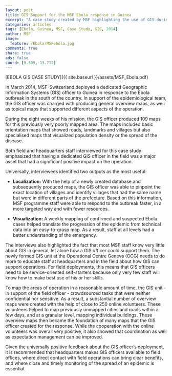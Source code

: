 ```yaml
---
layout: post
title: GIS Support for the MSF Ebola response in Guinea 
excerpt: "A case study created by MSF highlighting the use of GIS during the Ebola response in Guinea."
categories: articles
tags: [Ebola, Guinea, MSF, Case Study, GIS, 2014]
author: MSF
image:
  feature: /Ebola/MSFebola.jpg
comments: true
share: true
ads: false
coord: [9.509,-13.712]
---
```


[EBOLA GIS CASE STUDY]({{ site.baseurl }}/assets/MSF_Ebola.pdf)

In March 2014, MSF-Switzerland deployed a dedicated Geographic 
Information Systems (GIS) officer to Guinea in response to the Ebola 
outbreak in the south of the country. In support of the epidemiological team, 
the GIS officer was charged with producing general overview maps, as well 
as topical maps that supported different aspects of the operation.

During the eight weeks of his mission, the GIS officer produced 109 maps 
for this previously very poorly mapped area. The maps included basic 
orientation maps that showed roads, landmarks and villages but also 
specialised maps that visualized population density or the spread of the 
disease. 

Both field and headquarters staff interviewed for this case study emphasized 
that having a dedicated GIS officer in the field was a major asset that had 
a significant positive impact on the operation. 

Universally, interviewees identified two outputs as the most useful: 

* **Localization:** With the help of a newly created database and 
subsequently produced maps, the GIS officer was able to pinpoint the 
exact location of villages and identify villages that had the same name 
but were in different parts of the prefecture. Based on this information, 
MSF programme staff were able to respond to the outbreak faster, in 
a more targeted way and with fewer resources.

* **Visualization:** A weekly mapping of confirmed and suspected Ebola 
cases helped translate the progression of the epidemic from technical 
data into an easy-to-grasp map. As a result, staff at all levels had a 
better understanding of the emergency.

The interviews also highlighted the fact that most MSF staff know very little 
about GIS in general, let alone how a GIS officer could support them. The 
newly formed GIS unit at the Operational Centre Geneva (OCG) needs to 
do more to educate staff at headquarters and in the field about how GIS 
can support operations. For field deployments, this means that GIS officers 
need to be service-oriented self-starters because only very few staff will 
know how to make best use of his or her skills.

To map the areas of operation in a reasonable amount of time, the GIS 
unit - in support of the field officer - crowdsourced tasks that were neither 
confidential nor sensitive. As a result, a substantial number of overview maps were created with the help of close to 250 online volunteers. These 
volunteers helped to map previously unmapped cities and roads within 
a few days, and at a granular level, mapping individual buildings. These 
overview maps then became the foundation of many maps that the GIS 
officer created for the response. While the cooperation with the online 
volunteers was overall very positive, it also showed that coordination as 
well as expectation management can be improved. 

Given the universally positive feedback about the GIS officer’s deployment, 
it is recommended that headquarters makes GIS officers available to field 
offices, where direct contact with field operations can bring clear benefits, 
and where close and timely monitoring of the spread of an epidemic is 
essential.
